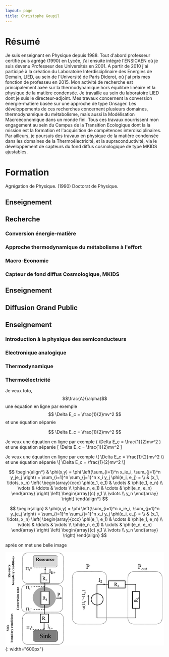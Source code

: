 ```yaml
---
layout: page
title: Christophe Goupil
---
```


# Résumé
Je suis enseignant en Physique depuis 1988. Tout d'abord professeur certifié puis agrégé (1990) en Lycée, j'ai ensuite intégré l'ENSICAEN où je suis devenu Professeur des Universités en 2001. A partir de 2010 j'ai participé à la création du Laboratoire Interdisciplinaire des Energies de Demain, LIED, au sein de l'Université de Paris Diderot, où j'ai pris mes fonction de professeu en 2015. Mon activité de recherche est principalement axée sur la  thermodynamique hors équilibre linéaire et la physique de la matière condensée. Je travaille au sein du laboratoire LIED dont je suis le directeur-adjoint. Mes travaux concernent la conversion énergie-matière basée sur une approche de type Onsager. Les développements de ces recherches concernent plusieurs domaines,  thermodynamique du métabolisme, mais aussi la Modélisation Macroéconomique dans un monde fini. Tous ces travaux nourrissent mon engagement au sein du Campus de la Transition Ecologique dont la la mission est la formation et l'acquisition de compétences interdisciplinaires. Par ailleurs, je poursuis des travaux en physique de la matière condensée dans les domaines de la Thermoélectricité, et la supraconductivité, via le développement de capteurs du fond diffus cosmologique de type MKIDS ajustables.


# Formation
Agrégation de Physique. (1990)
Doctorat de Physique.  

## Enseignement

## Recherche

### Conversion énergie-matière

### Approche thermodynamique du métabolisme à l'effort

### Macro-Economie

### Capteur de fond diffus Cosmologique, MKIDS

## Enseignement

## Diffusion Grand Public

## Enseignement

### Introduction à la physique des semiconducteurs

### Electronique analogique

### Thermodynamique

### Thermoélectricité


Je veux toto, $$\frac{A}{\alpha}$$ une équation en ligne par exemple $$ \Delta E_c = \frac{1}{2}mv^2 $$ et une équation séparée 

$$ \Delta E_c = \frac{1}{2}mv^2 $$



Je veux une équation en ligne par exemple \( \Delta E_c = \frac{1}{2}mv^2 \) et une équation séparée 
\[ \Delta E_c = \frac{1}{2}mv^2 \]

Je veux une équation en ligne par exemple \\( \Delta E_c = \frac{1}{2}mv^2 \\) et une équation séparée 
\\[ \Delta E_c = \frac{1}{2}mv^2 \\]


$$
\begin{align*}
  & \phi(x,y) = \phi \left(\sum_{i=1}^n x_ie_i, \sum_{j=1}^n y_je_j \right)
  = \sum_{i=1}^n \sum_{j=1}^n x_i y_j \phi(e_i, e_j) = \\
  & (x_1, \ldots, x_n) \left( \begin{array}{ccc}
      \phi(e_1, e_1) & \cdots & \phi(e_1, e_n) \\
      \vdots & \ddots & \vdots \\
      \phi(e_n, e_1) & \cdots & \phi(e_n, e_n)
    \end{array} \right)
  \left( \begin{array}{c}
      y_1 \\
      \vdots \\
      y_n
    \end{array} \right)
\end{align*}
$$


$$
\begin{align}
  & \phi(x,y) = \phi \left(\sum_{i=1}^n x_ie_i, \sum_{j=1}^n y_je_j \right)
  = \sum_{i=1}^n \sum_{j=1}^n x_i y_j \phi(e_i, e_j) = \\
  & (x_1, \ldots, x_n) \left( \begin{array}{ccc}
      \phi(e_1, e_1) & \cdots & \phi(e_1, e_n) \\
      \vdots & \ddots & \vdots \\
      \phi(e_n, e_1) & \cdots & \phi(e_n, e_n)
    \end{array} \right)
  \left( \begin{array}{c}
      y_1 \\
      \vdots \\
      y_n
    \end{array} \right)
\end{align}
$$


après on met une belle image

![le titre !](/images/Image1.png){: width="600px"}

